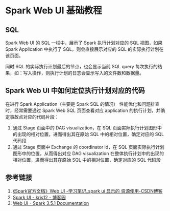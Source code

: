 # Spark Web UI 基础教程


## SQL

Spark Web UI 的 SQL 一栏中，展示了 Spark 执行计划对应的 SQL 视图，如果 Spark Application 中执行了 SQL，则会直接展示对应的 SQL 的实际执行计划在该页面。

同时 SQL 的实际执行计划最后的节点，也会显示当前 SQL query 每次执行的结果，如：写入操作，则执行计划的日志会显示写入的文件数和数据量。





## Spark Web UI 中如何定位执行计划对应的代码

在进行 Spark Application（主要是 Spark SQL 的情况） 性能优化和问题排查时，经常需要通过 Spark Web SQL 页面查看对应 application 的执行计划，并确定事故点对应的代码片段：

1. 通过 Stage 页面中的 DAG visualization，在 SQL 页面实际执行计划图形中的出现的相对位置，进而得出其在原始 SQL 中的相对位置，确定对应的 SQL 代码段
2. 通过 Stage 页面中 Exchange 的 coordinator id，在 SQL 页面实际执行计划图形中的位置，从而得出对应 DAG visualization 在整体执行计划中的出现的相对位置，进而得出其在原始 SQL 中的相对位置，确定对应的 SQL 代码段

## 参考链接
1. [《Spark官方文档》Web UI -学习笔记\_spark ui 显示的 资源使用-CSDN博客](https://blog.csdn.net/weixin_43161811/article/details/123407165)
2. [Spark UI  - kris12 - 博客园](https://www.cnblogs.com/shengyang17/p/17713897.html)
3. [Web UI - Spark 3.5.1 Documentation](https://spark.apache.org/docs/latest/web-ui.html)